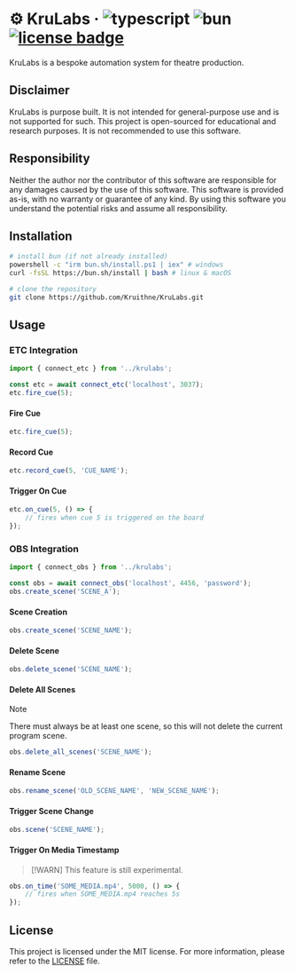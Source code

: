 # ⚙️ KruLabs &middot; ![typescript](https://img.shields.io/badge/language-typescript-0176c6) ![bun](https://img.shields.io/badge/runtime-bun-fbf0df) [![license badge](https://img.shields.io/github/license/Kruithne/krulabs?color=blue)](LICENSE)

KruLabs is a bespoke automation system for theatre production.

## Disclaimer

KruLabs is purpose built. It is not intended for general-purpose use and is not supported for such. This project is open-sourced for educational and research purposes. It is not recommended to use this software.

## Responsibility
Neither the author nor the contributor of this software are responsible for any damages caused by the use of this software. This software is provided as-is, with no warranty or guarantee of any kind. By using this software you understand the potential risks and assume all responsibility.

## Installation

```bash
# install bun (if not already installed)
powershell -c "irm bun.sh/install.ps1 | iex" # windows
curl -fsSL https://bun.sh/install | bash # linux & macOS

# clone the repository
git clone https://github.com/Kruithne/KruLabs.git
```

## Usage

### ETC Integration

```ts
import { connect_etc } from '../krulabs';

const etc = await connect_etc('localhost', 3037);
etc.fire_cue(5);
```

#### Fire Cue

```ts
etc.fire_cue(5);
```

#### Record Cue

```ts
etc.record_cue(5, 'CUE_NAME');
```

#### Trigger On Cue

```ts
etc.on_cue(5, () => {
	// fires when cue 5 is triggered on the board
});
```

### OBS Integration

```ts
import { connect_obs } from '../krulabs';

const obs = await connect_obs('localhost', 4456, 'password');
obs.create_scene('SCENE_A');
```

#### Scene Creation

```ts
obs.create_scene('SCENE_NAME');
```

#### Delete Scene

```ts
obs.delete_scene('SCENE_NAME');
```

#### Delete All Scenes

> [!NOTE]
> There must always be at least one scene, so this will not delete the current program scene.

```ts
obs.delete_all_scenes('SCENE_NAME');
```

#### Rename Scene

```ts
obs.rename_scene('OLD_SCENE_NAME', 'NEW_SCENE_NAME');
```

#### Trigger Scene Change

```ts
obs.scene('SCENE_NAME');
```

#### Trigger On Media Timestamp

> [!WARN]
> This feature is still experimental.

```ts
obs.on_time('SOME_MEDIA.mp4', 5000, () => {
	// fires when SOME_MEDIA.mp4 reaches 5s
});
```

####

## License
This project is licensed under the MIT license. For more information, please refer to the [LICENSE](LICENSE) file.